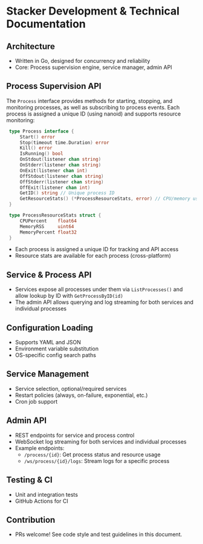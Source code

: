 # Stacker Development & Technical Documentation

## Architecture
- Written in Go, designed for concurrency and reliability
- Core: Process supervision engine, service manager, admin API

## Process Supervision API
The `Process` interface provides methods for starting, stopping, and monitoring processes, as well as subscribing to process events. Each process is assigned a unique ID (using nanoid) and supports resource monitoring:

```go
 type Process interface {
     Start() error
     Stop(timeout time.Duration) error
     Kill() error
     IsRunning() bool
     OnStdout(listener chan string)
     OnStderr(listener chan string)
     OnExit(listener chan int)
     OffStdout(listener chan string)
     OffStderr(listener chan string)
     OffExit(listener chan int)
     GetID() string // Unique process ID
     GetResourceStats() (*ProcessResourceStats, error) // CPU/memory usage
 }

 type ProcessResourceStats struct {
     CPUPercent    float64
     MemoryRSS     uint64
     MemoryPercent float32
 }
```
- Each process is assigned a unique ID for tracking and API access
- Resource stats are available for each process (cross-platform)

## Service & Process API
- Services expose all processes under them via `ListProcesses()` and allow lookup by ID with `GetProcessByID(id)`
- The admin API allows querying and log streaming for both services and individual processes

## Configuration Loading
- Supports YAML and JSON
- Environment variable substitution
- OS-specific config search paths

## Service Management
- Service selection, optional/required services
- Restart policies (always, on-failure, exponential, etc.)
- Cron job support

## Admin API
- REST endpoints for service and process control
- WebSocket log streaming for both services and individual processes
- Example endpoints:
  - `/process/{id}`: Get process status and resource usage
  - `/ws/process/{id}/logs`: Stream logs for a specific process

## Testing & CI
- Unit and integration tests
- GitHub Actions for CI

## Contribution
- PRs welcome! See code style and test guidelines in this document.
